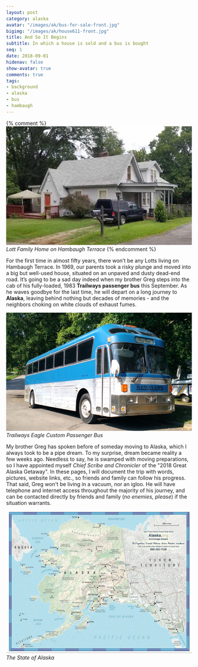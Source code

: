 ```yaml
---
layout: post
category: alaska
avatar: "/images/ak/bus-for-sale-front.jpg"
bigimg: "/images/ak/house611-front.jpg"
title: And So It Begins
subtitle: In which a house is sold and a bus is bought
seq: 1
date: 2018-09-01
hidenav: false
show-avatar: true
comments: true
tags:
- background
- alaska
- bus
- hambaugh
---
```




{% comment %}
![lott-family-home](/images/ak/house611-front.jpg)
*Lott Family Home on Hambaugh Terrace*
{% endcomment %}

For the first time in almost fifty years, there won’t be any Lotts living on
Hambaugh Terrace. In 1969, our parents took a risky plunge and moved into a big
but well-used house, situated on an unpaved and dusty dead-end road. It’s
going to be a sad day indeed when my brother Greg steps into the cab of his
fully-loaded, 1983 **Trailways passenger bus** this September. As
he waves goodbye for the last time, he will depart on a long journey to
**Alaska**, leaving behind nothing but decades of memories - and the neighbors
choking on white clouds of exhaust fumes.

![eagle-bus-front-view](/images/ak/bus-hambaugh.jpg)
*Trailways Eagle Custom Passenger Bus*

My brother Greg has spoken before of someday moving to Alaska,
which I always took to be a pipe dream.  To my surprise, dream
became reality a few weeks ago. Needless to say, he is swamped
with moving preparations, so I have appointed myself *Chief Scribe and Chronicler*
of the "2018 Great Alaska Getaway".  In these pages, I will document
the trip with words, pictures, website links, etc., so friends
and family can follow his progress.  That said, Greg won't be
living in a vacuum, nor an igloo.  He will have telephone and
internet access throughout the majority of his journey, and can
be contacted directly by friends and family (*no enemies, please*)
if the situation warrants.

![alaska-state-map](/images/ak/map-alaska-state.jpg)
*The State of Alaska*


